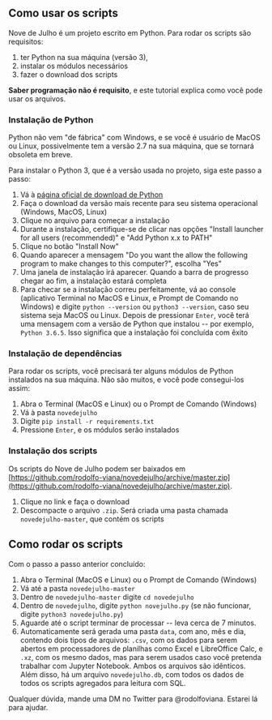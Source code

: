 ## __Como usar os scripts__

Nove de Julho é um projeto escrito em Python. Para rodar os scripts são requisitos:

1. ter Python na sua máquina (versão 3),
2. instalar os módulos necessários
3. fazer o download dos scripts

__Saber programação não é requisito__, e este tutorial explica como você pode usar os arquivos.

### __Instalação de Python__

Python não vem "de fábrica" com Windows, e se você é usuário de MacOS ou Linux, possivelmente tem a versão 2.7 na sua máquina, que se tornará obsoleta em breve.

Para instalar o Python 3, que é a versão usada no projeto, siga este passo a passo:

1. Vá à [página oficial de download de Python](https://www.python.org/downloads/)
2. Faça o download da versão mais recente para seu sistema operacional (Windows, MacOS, Linux)
3. Clique no arquivo para começar a instalação
4. Durante a instalação, certifique-se de clicar nas opções "Install launcher for all users (recommended)" e "Add Python x.x to PATH"
5. Clique no botão "Install Now"
6. Quando aparecer a mensagem "Do you want the allow the following program to make changes to this computer?", escolha "Yes"
7. Uma janela de instalação irá aparecer. Quando a barra de progresso chegar ao fim, a instalação estará completa
8. Para checar se a instalação correu perfeitamente, vá ao console (aplicativo Terminal no MacOS e Linux, e Prompt de Comando no Windows) e digite `python --version` ou `python3 --version`, caso seu sistema seja MacOS ou Linux. Depois de pressionar `Enter`, você terá uma mensagem com a versão de Python que instalou -- por exemplo, `Python 3.6.5`. Isso significa que a instalação foi concluída com êxito

### __Instalação de dependências__

Para rodar os scripts, você precisará ter alguns módulos de Python instalados na sua máquina. Não são muitos, e você pode consegui-los assim:

1. Abra o Terminal (MacOS e Linux) ou o Prompt de Comando (Windows)
2. Vá à pasta `novedejulho`
2. Digite `pip install -r requirements.txt`
3. Pressione `Enter`, e os módulos serão instalados

### __Instalação dos scripts__

Os scripts do Nove de Julho podem ser baixados em [https://github.com/rodolfo-viana/novedejulho/archive/master.zip](https://github.com/rodolfo-viana/novedejulho/archive/master.zip).

1. Clique no link e faça o download
2. Descompacte o arquivo `.zip`. Será criada uma pasta chamada `novedejulho-master`, que contém os scripts

## __Como rodar os scripts__

Com o passo a passo anterior concluído:

1. Abra o Terminal (MacOS e Linux) ou o Prompt de Comando (Windows)
2. Vá até a pasta `novedejulho-master`
3. Dentro de `novedejulho-master` digite `cd novedejulho`
4. Dentro de `novedejulho`, digite `python novejulho.py` (se não funcionar, digite `python3 novedejulho.py`)
5. Aguarde até o script terminar de processar -- leva cerca de 7 minutos.
6. Automaticamente será gerada uma pasta `data`, com ano, mês e dia, contendo dois tipos de arquivos: `.csv`, com os dados para serem abertos em processadores de planilhas como Excel e LibreOffice Calc, e `.xz`, com os mesmo dados, mas para serem usados caso você pretenda trabalhar com Jupyter Notebook. Ambos os arquivos são idênticos. Além disso, há um arquivo `novedejulho.db`, com todos os dados de todos os scripts agregados para leitura com SQL.

Qualquer dúvida, mande uma DM no Twitter para @rodolfoviana. Estarei lá para ajudar.
